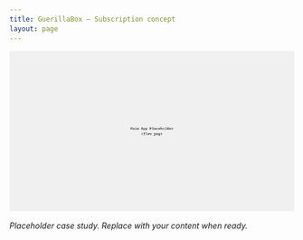 ```yaml
---
title: GuerillaBox — Subscription concept
layout: page
---
```


<link rel="stylesheet" href="/style.css">

![cover](../naia/images/flow.png)

*Placeholder case study. Replace with your content when ready.*

